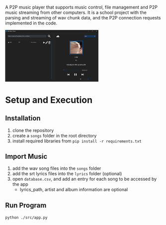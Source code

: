 A P2P music player that supports music control, file management and P2P music streaming from other computers. It is a school project with the parsing and streaming of wav chunk data, and the P2P connection requests implemented in the code. 

<img src="sample_ui.png" alt="Sample of the UI" style="max-width:300px;"/>

# Setup and Execution
## Installation
1. clone the repository
2. create a ```songs``` folder in the root directory
3. install required libraries from ```pip install -r requirements.txt```

## Import Music
1. add the wav song files into the ```songs``` folder
2. add the srt lyrics files into the ```lyrics``` folder (optional)
3. open ```database.csv```, and add an entry for each song to be accessed by the app
   * lyrics_path, artist and album information are optional

## Run Program
```python ./src/app.py```
